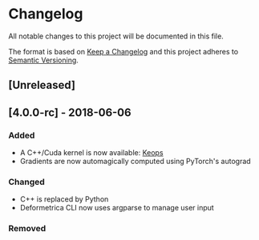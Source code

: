 # Changelog
All notable changes to this project will be documented in this file.

The format is based on [Keep a Changelog](http://keepachangelog.com/en/1.0.0/)
and this project adheres to [Semantic Versioning](http://semver.org/spec/v2.0.0.html).

## [Unreleased]

## [4.0.0-rc] - 2018-06-06
### Added
- A C++/Cuda kernel is now available: [Keops](https://plmlab.math.cnrs.fr/benjamin.charlier/libkeops)
- Gradients are now automagically computed using PyTorch's autograd

### Changed
- C++ is replaced by Python
- Deformetrica CLI now uses argparse to manage user input

### Removed


